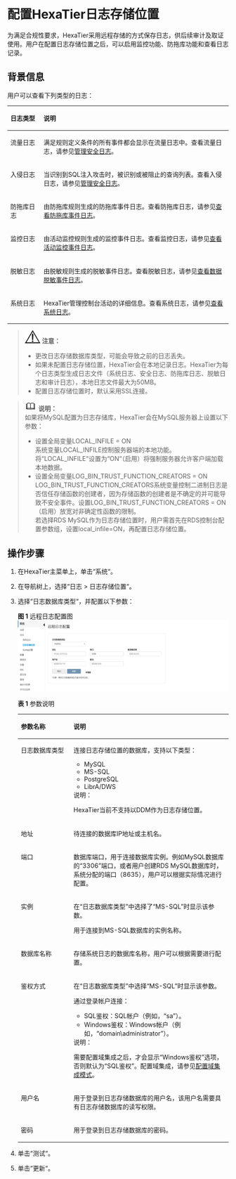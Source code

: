 # 配置HexaTier日志存储位置<a name="ZH-CN_TOPIC_0111166360"></a>

为满足合规性要求，HexaTier采用远程存储的方式保存日志，供后续审计及取证使用。用户在配置日志存储位置之后，可以启用监控功能、防拖库功能和查看日志记录。

## 背景信息<a name="zh-cn_topic_0110574955_sfa3c44b1b5b745bf927b186802f10439"></a>

用户可以查看下列类型的日志：

<a name="zh-cn_topic_0110574955_tbd0a31ae614e44abb4e6d40fb915c542"></a>
<table><thead align="left"><tr id="zh-cn_topic_0110574955_rffe799b50dad4e5b8df9c193e6ad92c5"><th class="cellrowborder" valign="top" width="15%" id="mcps1.1.3.1.1"><p id="zh-cn_topic_0110574955_a8fc9ac8ad93c4e7c88aca6661b35eb72"><a name="zh-cn_topic_0110574955_a8fc9ac8ad93c4e7c88aca6661b35eb72"></a><a name="zh-cn_topic_0110574955_a8fc9ac8ad93c4e7c88aca6661b35eb72"></a>日志类型</p>
</th>
<th class="cellrowborder" valign="top" width="85%" id="mcps1.1.3.1.2"><p id="zh-cn_topic_0110574955_a4c6ffe94bf504001b9381592b62781da"><a name="zh-cn_topic_0110574955_a4c6ffe94bf504001b9381592b62781da"></a><a name="zh-cn_topic_0110574955_a4c6ffe94bf504001b9381592b62781da"></a>说明</p>
</th>
</tr>
</thead>
<tbody><tr id="zh-cn_topic_0110574955_r383360e8e31a4da094e2802a213ee620"><td class="cellrowborder" valign="top" width="15%" headers="mcps1.1.3.1.1 "><p id="zh-cn_topic_0110574955_ad69108ee67bd45f08091ade5f93479c0"><a name="zh-cn_topic_0110574955_ad69108ee67bd45f08091ade5f93479c0"></a><a name="zh-cn_topic_0110574955_ad69108ee67bd45f08091ade5f93479c0"></a>流量日志</p>
</td>
<td class="cellrowborder" valign="top" width="85%" headers="mcps1.1.3.1.2 "><p id="zh-cn_topic_0110574955_a949993fb48bb46f993fea9648f838d15"><a name="zh-cn_topic_0110574955_a949993fb48bb46f993fea9648f838d15"></a><a name="zh-cn_topic_0110574955_a949993fb48bb46f993fea9648f838d15"></a>满足规则定义条件的所有事件都会显示在流量日志中。查看流量日志，请参见<a href="管理安全日志.md#ZH-CN_TOPIC_0111166530">管理安全日志</a>。</p>
</td>
</tr>
<tr id="zh-cn_topic_0110574955_rfaf9f5e6f740419ba2234779360100e3"><td class="cellrowborder" valign="top" width="15%" headers="mcps1.1.3.1.1 "><p id="zh-cn_topic_0110574955_a28772a9fb9c3412593a78adb80a14458"><a name="zh-cn_topic_0110574955_a28772a9fb9c3412593a78adb80a14458"></a><a name="zh-cn_topic_0110574955_a28772a9fb9c3412593a78adb80a14458"></a>入侵日志</p>
</td>
<td class="cellrowborder" valign="top" width="85%" headers="mcps1.1.3.1.2 "><p id="zh-cn_topic_0110574955_af6dcb3390f8c455b95310c53a58025f4"><a name="zh-cn_topic_0110574955_af6dcb3390f8c455b95310c53a58025f4"></a><a name="zh-cn_topic_0110574955_af6dcb3390f8c455b95310c53a58025f4"></a>当识别到SQL注入攻击时，被识别或被阻止的查询列表。查看入侵日志，请参见<a href="管理安全日志.md#ZH-CN_TOPIC_0111166530">管理安全日志</a>。</p>
</td>
</tr>
<tr id="zh-cn_topic_0110574955_row19508430195114"><td class="cellrowborder" valign="top" width="15%" headers="mcps1.1.3.1.1 "><p id="zh-cn_topic_0110574955_p1650853015111"><a name="zh-cn_topic_0110574955_p1650853015111"></a><a name="zh-cn_topic_0110574955_p1650853015111"></a>防拖库日志</p>
</td>
<td class="cellrowborder" valign="top" width="85%" headers="mcps1.1.3.1.2 "><p id="zh-cn_topic_0110574955_p050973018511"><a name="zh-cn_topic_0110574955_p050973018511"></a><a name="zh-cn_topic_0110574955_p050973018511"></a>由防拖库规则生成的防拖库事件日志。查看防拖库日志，请参见<a href="查看防拖库事件日志.md#ZH-CN_TOPIC_0142535568">查看防拖库事件日志</a>。</p>
</td>
</tr>
<tr id="zh-cn_topic_0110574955_r040ff601c10e4212af03e3c797dcffe1"><td class="cellrowborder" valign="top" width="15%" headers="mcps1.1.3.1.1 "><p id="zh-cn_topic_0110574955_zh-cn_topic_0076429733_p834665075411"><a name="zh-cn_topic_0110574955_zh-cn_topic_0076429733_p834665075411"></a><a name="zh-cn_topic_0110574955_zh-cn_topic_0076429733_p834665075411"></a>监控日志</p>
</td>
<td class="cellrowborder" valign="top" width="85%" headers="mcps1.1.3.1.2 "><p id="zh-cn_topic_0110574955_a03bc50f06aeb474090ddb7946ef7566b"><a name="zh-cn_topic_0110574955_a03bc50f06aeb474090ddb7946ef7566b"></a><a name="zh-cn_topic_0110574955_a03bc50f06aeb474090ddb7946ef7566b"></a>由活动监控规则生成的监控事件日志。查看监控日志，请参见<a href="查看活动监控事件日志.md#ZH-CN_TOPIC_0111166505">查看活动监控事件日志</a>。</p>
</td>
</tr>
<tr id="zh-cn_topic_0110574955_ra26b2beb9b594e1ebe1d3cd8fdad1218"><td class="cellrowborder" valign="top" width="15%" headers="mcps1.1.3.1.1 "><p id="zh-cn_topic_0110574955_aede8100af93d4ebc9198c02be012d6c1"><a name="zh-cn_topic_0110574955_aede8100af93d4ebc9198c02be012d6c1"></a><a name="zh-cn_topic_0110574955_aede8100af93d4ebc9198c02be012d6c1"></a>脱敏日志</p>
</td>
<td class="cellrowborder" valign="top" width="85%" headers="mcps1.1.3.1.2 "><p id="zh-cn_topic_0110574955_aa1acac0228034169a4d020aa69794ed5"><a name="zh-cn_topic_0110574955_aa1acac0228034169a4d020aa69794ed5"></a><a name="zh-cn_topic_0110574955_aa1acac0228034169a4d020aa69794ed5"></a>由脱敏规则生成的脱敏事件日志。查看脱敏日志，请参见<a href="查看数据脱敏事件日志.md#ZH-CN_TOPIC_0111166459">查看数据脱敏事件日志</a>。</p>
</td>
</tr>
<tr id="zh-cn_topic_0110574955_re54d00a833a64ce488b3f800467812f8"><td class="cellrowborder" valign="top" width="15%" headers="mcps1.1.3.1.1 "><p id="zh-cn_topic_0110574955_a1b5358d7a20d47a8b03a43509ed1fa28"><a name="zh-cn_topic_0110574955_a1b5358d7a20d47a8b03a43509ed1fa28"></a><a name="zh-cn_topic_0110574955_a1b5358d7a20d47a8b03a43509ed1fa28"></a>系统日志</p>
</td>
<td class="cellrowborder" valign="top" width="85%" headers="mcps1.1.3.1.2 "><p id="zh-cn_topic_0110574955_a6996b76e94334d48b0a116a314e304f5"><a name="zh-cn_topic_0110574955_a6996b76e94334d48b0a116a314e304f5"></a><a name="zh-cn_topic_0110574955_a6996b76e94334d48b0a116a314e304f5"></a>HexaTier管理控制台活动的详细信息。查看系统日志，请参见<a href="查看系统日志.md#ZH-CN_TOPIC_0111166506">查看系统日志</a>。</p>
</td>
</tr>
</tbody>
</table>

>![](public_sys-resources/icon-notice.gif) **注意：**   
>-   更改日志存储数据库类型，可能会导致之前的日志丢失。  
>-   如果未配置日志存储位置，HexaTier会在本地记录日志。HexaTier为每个日志类型生成日志文件（系统日志、安全日志、防拖库日志、脱敏日志和审计日志），本地日志文件最大为50MB。  
>-   配置日志存储位置时，默认采用SSL连接。  

>![](public_sys-resources/icon-note.gif) **说明：**   
>如果将MySQL配置为日志存储库，HexaTier会在MySQL服务器上设置以下参数：  
>-   设置全局变量LOCAL\_INFILE = ON  
>    系统变量LOCAL\_INFILE控制服务器端的本地功能。将“LOCAL\_INFILE“设置为“ON“（启用）将强制服务器允许客户端加载本地数据。  
>-   设置全局变量LOG\_BIN\_TRUST\_FUNCTION\_CREATORS = ON  
>    LOG\_BIN\_TRUST\_FUNCTION\_CREATORS系统变量控制二进制日志是否信任存储函数的创建者，因为存储函数的创建者是不确定的并可能导致不安全事件。设置LOG\_BIN\_TRUST\_FUNCTION\_CREATORS = ON（启用）放宽对非确定性函数的限制。  
>若选择RDS MySQL作为日志存储位置时，用户需首先在RDS控制台配置参数组，设置local\_infile=ON，再配置日志存储位置。  

## 操作步骤<a name="zh-cn_topic_0110574955_s292a88d26b344586b36f47f4a443966d"></a>

1.  在HexaTier主菜单上，单击“系统“。
2.  在导航树上，选择“日志 \> 日志存储位置“。
3.  选择“日志数据库类型“，并配置以下参数：

    **图 1**  远程日志配置图<a name="zh-cn_topic_0110574955_fig9356229154210"></a>  
    ![](figures/远程日志配置图.png "远程日志配置图")

    **表 1**  参数说明

    <a name="zh-cn_topic_0110574955_t64ae50868cdb4cfeaeb4f1c106ace0ff"></a>
    <table><thead align="left"><tr id="zh-cn_topic_0110574955_re2c1286c4eef40c9a83ed7de2abf1922"><th class="cellrowborder" valign="top" width="25%" id="mcps1.2.3.1.1"><p id="zh-cn_topic_0110574955_a2aeb05f9147c46fca5fbbf1242d688ee"><a name="zh-cn_topic_0110574955_a2aeb05f9147c46fca5fbbf1242d688ee"></a><a name="zh-cn_topic_0110574955_a2aeb05f9147c46fca5fbbf1242d688ee"></a>参数名称</p>
    </th>
    <th class="cellrowborder" valign="top" width="75%" id="mcps1.2.3.1.2"><p id="zh-cn_topic_0110574955_a09977cd6433942bdbe2c448aaa2e86e1"><a name="zh-cn_topic_0110574955_a09977cd6433942bdbe2c448aaa2e86e1"></a><a name="zh-cn_topic_0110574955_a09977cd6433942bdbe2c448aaa2e86e1"></a>说明</p>
    </th>
    </tr>
    </thead>
    <tbody><tr id="zh-cn_topic_0110574955_ra9483184c1fc477b85d86cd677f0a1de"><td class="cellrowborder" valign="top" width="25%" headers="mcps1.2.3.1.1 "><p id="zh-cn_topic_0110574955_zh-cn_topic_0076429733_p284705974616"><a name="zh-cn_topic_0110574955_zh-cn_topic_0076429733_p284705974616"></a><a name="zh-cn_topic_0110574955_zh-cn_topic_0076429733_p284705974616"></a>日志数据库类型</p>
    </td>
    <td class="cellrowborder" valign="top" width="75%" headers="mcps1.2.3.1.2 "><p id="zh-cn_topic_0110574955_a8f26682430884f90bd88c22b3d8449e8"><a name="zh-cn_topic_0110574955_a8f26682430884f90bd88c22b3d8449e8"></a><a name="zh-cn_topic_0110574955_a8f26682430884f90bd88c22b3d8449e8"></a>连接日志存储位置的数据库，支持以下类型：</p>
    <a name="zh-cn_topic_0110574955_u73cc88fde10a4eb0a9489ad01d7ddd1b"></a><a name="zh-cn_topic_0110574955_u73cc88fde10a4eb0a9489ad01d7ddd1b"></a><ul id="zh-cn_topic_0110574955_u73cc88fde10a4eb0a9489ad01d7ddd1b"><li>MySQL</li><li>MS-SQL</li><li>PostgreSQL</li><li>LibrA/DWS</li></ul>
    <div class="note" id="zh-cn_topic_0110574955_note1949316401515"><a name="zh-cn_topic_0110574955_note1949316401515"></a><a name="zh-cn_topic_0110574955_note1949316401515"></a><span class="notetitle"> 说明： </span><div class="notebody"><p id="zh-cn_topic_0110574955_p949334011118"><a name="zh-cn_topic_0110574955_p949334011118"></a><a name="zh-cn_topic_0110574955_p949334011118"></a>HexaTier当前不支持以DDM作为日志存储位置。</p>
    </div></div>
    </td>
    </tr>
    <tr id="zh-cn_topic_0110574955_r318e6bb4254a40e5b56fd27ba72054dc"><td class="cellrowborder" valign="top" width="25%" headers="mcps1.2.3.1.1 "><p id="zh-cn_topic_0110574955_ae488e7a7dcf84565a1f38ac5dff7a46f"><a name="zh-cn_topic_0110574955_ae488e7a7dcf84565a1f38ac5dff7a46f"></a><a name="zh-cn_topic_0110574955_ae488e7a7dcf84565a1f38ac5dff7a46f"></a>地址</p>
    </td>
    <td class="cellrowborder" valign="top" width="75%" headers="mcps1.2.3.1.2 "><p id="zh-cn_topic_0110574955_zh-cn_topic_0076429733_p198477594464"><a name="zh-cn_topic_0110574955_zh-cn_topic_0076429733_p198477594464"></a><a name="zh-cn_topic_0110574955_zh-cn_topic_0076429733_p198477594464"></a>待连接的数据库IP地址或主机名。</p>
    </td>
    </tr>
    <tr id="zh-cn_topic_0110574955_rb9106941efa448269d29d48835ddd524"><td class="cellrowborder" valign="top" width="25%" headers="mcps1.2.3.1.1 "><p id="zh-cn_topic_0110574955_aaa3f9b0bbd084c2fb8330bff6505f9ea"><a name="zh-cn_topic_0110574955_aaa3f9b0bbd084c2fb8330bff6505f9ea"></a><a name="zh-cn_topic_0110574955_aaa3f9b0bbd084c2fb8330bff6505f9ea"></a>端口</p>
    </td>
    <td class="cellrowborder" valign="top" width="75%" headers="mcps1.2.3.1.2 "><p id="zh-cn_topic_0110574955_a6b8d3c2fbfa7440795b28f916a8fdae5"><a name="zh-cn_topic_0110574955_a6b8d3c2fbfa7440795b28f916a8fdae5"></a><a name="zh-cn_topic_0110574955_a6b8d3c2fbfa7440795b28f916a8fdae5"></a>数据库端口，用于连接数据库实例。例如MySQL数据库的<span class="parmvalue" id="zh-cn_topic_0110574955_pb37c60abc93f490a99967239443af3bc"><a name="zh-cn_topic_0110574955_pb37c60abc93f490a99967239443af3bc"></a><a name="zh-cn_topic_0110574955_pb37c60abc93f490a99967239443af3bc"></a>“3306”</span>端口，或者用户创建RDS MySQL数据库时，系统分配的端口（8635），用户可以根据实际情况进行配置。</p>
    </td>
    </tr>
    <tr id="zh-cn_topic_0110574955_ref41058eef6947188074b2227106fb1e"><td class="cellrowborder" valign="top" width="25%" headers="mcps1.2.3.1.1 "><p id="zh-cn_topic_0110574955_a014df2bf721b459f8fde761b1a11f3ca"><a name="zh-cn_topic_0110574955_a014df2bf721b459f8fde761b1a11f3ca"></a><a name="zh-cn_topic_0110574955_a014df2bf721b459f8fde761b1a11f3ca"></a>实例</p>
    </td>
    <td class="cellrowborder" valign="top" width="75%" headers="mcps1.2.3.1.2 "><p id="zh-cn_topic_0110574955_a92959061278b4600b6b8622a7c0f3ced"><a name="zh-cn_topic_0110574955_a92959061278b4600b6b8622a7c0f3ced"></a><a name="zh-cn_topic_0110574955_a92959061278b4600b6b8622a7c0f3ced"></a>在<span class="parmname" id="zh-cn_topic_0110574955_pfb43b27eb14b4e03adcd1f0624ba8b26"><a name="zh-cn_topic_0110574955_pfb43b27eb14b4e03adcd1f0624ba8b26"></a><a name="zh-cn_topic_0110574955_pfb43b27eb14b4e03adcd1f0624ba8b26"></a>“日志数据库类型”</span>中选择了<span class="parmvalue" id="zh-cn_topic_0110574955_parmvalue124133211923"><a name="zh-cn_topic_0110574955_parmvalue124133211923"></a><a name="zh-cn_topic_0110574955_parmvalue124133211923"></a>“MS-SQL”</span>时显示该参数。</p>
    <p id="zh-cn_topic_0110574955_a10d63ee5cf83427b87312383476345e9"><a name="zh-cn_topic_0110574955_a10d63ee5cf83427b87312383476345e9"></a><a name="zh-cn_topic_0110574955_a10d63ee5cf83427b87312383476345e9"></a>用于连接到MS-SQL数据库的实例名称。</p>
    </td>
    </tr>
    <tr id="zh-cn_topic_0110574955_ra21c1616eed840f99efe05309a2e9981"><td class="cellrowborder" valign="top" width="25%" headers="mcps1.2.3.1.1 "><p id="zh-cn_topic_0110574955_zh-cn_topic_0076429733_p198325207482"><a name="zh-cn_topic_0110574955_zh-cn_topic_0076429733_p198325207482"></a><a name="zh-cn_topic_0110574955_zh-cn_topic_0076429733_p198325207482"></a>数据库名称</p>
    </td>
    <td class="cellrowborder" valign="top" width="75%" headers="mcps1.2.3.1.2 "><p id="zh-cn_topic_0110574955_ab918391c04c34731a42b504a2fbe5821"><a name="zh-cn_topic_0110574955_ab918391c04c34731a42b504a2fbe5821"></a><a name="zh-cn_topic_0110574955_ab918391c04c34731a42b504a2fbe5821"></a>存储系统日志的数据库名称，用户可以根据需要进行配置。</p>
    </td>
    </tr>
    <tr id="zh-cn_topic_0110574955_r90007b3dc1e548b298cfdfd55cec975a"><td class="cellrowborder" valign="top" width="25%" headers="mcps1.2.3.1.1 "><p id="zh-cn_topic_0110574955_ad8656d21802b4233aaaec76291817503"><a name="zh-cn_topic_0110574955_ad8656d21802b4233aaaec76291817503"></a><a name="zh-cn_topic_0110574955_ad8656d21802b4233aaaec76291817503"></a>鉴权方式</p>
    </td>
    <td class="cellrowborder" valign="top" width="75%" headers="mcps1.2.3.1.2 "><p id="zh-cn_topic_0110574955_a5d53579bb4134d3b97477c69cb49c18c"><a name="zh-cn_topic_0110574955_a5d53579bb4134d3b97477c69cb49c18c"></a><a name="zh-cn_topic_0110574955_a5d53579bb4134d3b97477c69cb49c18c"></a>在<span class="parmname" id="zh-cn_topic_0110574955_p1b67f0cc0ec847a6a0d7adb31acee52c"><a name="zh-cn_topic_0110574955_p1b67f0cc0ec847a6a0d7adb31acee52c"></a><a name="zh-cn_topic_0110574955_p1b67f0cc0ec847a6a0d7adb31acee52c"></a>“日志数据库类型”</span>中选择<span class="parmvalue" id="zh-cn_topic_0110574955_parmvalue11516173211316"><a name="zh-cn_topic_0110574955_parmvalue11516173211316"></a><a name="zh-cn_topic_0110574955_parmvalue11516173211316"></a>“MS-SQL”</span>时显示该参数。</p>
    <p id="zh-cn_topic_0110574955_aaf3cafc6e1834bc0a5183a4012dc9c2c"><a name="zh-cn_topic_0110574955_aaf3cafc6e1834bc0a5183a4012dc9c2c"></a><a name="zh-cn_topic_0110574955_aaf3cafc6e1834bc0a5183a4012dc9c2c"></a>通过登录帐户连接：</p>
    <a name="zh-cn_topic_0110574955_ua639287c1aef46baa8ffc44957d05d33"></a><a name="zh-cn_topic_0110574955_ua639287c1aef46baa8ffc44957d05d33"></a><ul id="zh-cn_topic_0110574955_ua639287c1aef46baa8ffc44957d05d33"><li>SQL鉴权：SQL帐户（例如，“sa”）。</li><li>Windows鉴权：Windows帐户（例如，“domain\administrator”）。</li></ul>
    <div class="note" id="zh-cn_topic_0110574955_n11314f04115b4202a1fa49af15f89485"><a name="zh-cn_topic_0110574955_n11314f04115b4202a1fa49af15f89485"></a><a name="zh-cn_topic_0110574955_n11314f04115b4202a1fa49af15f89485"></a><span class="notetitle"> 说明： </span><div class="notebody"><p id="zh-cn_topic_0110574955_zh-cn_topic_0076429733_p696712166439"><a name="zh-cn_topic_0110574955_zh-cn_topic_0076429733_p696712166439"></a><a name="zh-cn_topic_0110574955_zh-cn_topic_0076429733_p696712166439"></a>需要配置域集成之后，才会显示<span class="parmvalue" id="zh-cn_topic_0110574955_pa843c959c0394687968312ce53270923"><a name="zh-cn_topic_0110574955_pa843c959c0394687968312ce53270923"></a><a name="zh-cn_topic_0110574955_pa843c959c0394687968312ce53270923"></a>“Windows鉴权”</span>选项，否则默认为<span class="parmvalue" id="zh-cn_topic_0110574955_pa03dc91132224efcaa78618c298997f7"><a name="zh-cn_topic_0110574955_pa03dc91132224efcaa78618c298997f7"></a><a name="zh-cn_topic_0110574955_pa03dc91132224efcaa78618c298997f7"></a>“SQL鉴权”</span>。配置域集成，请参见<a href="配置域集成模式.md#ZH-CN_TOPIC_0111166494">配置域集成模式</a>。</p>
    </div></div>
    </td>
    </tr>
    <tr id="zh-cn_topic_0110574955_rd87a2b718b644a009242f86baa489e40"><td class="cellrowborder" valign="top" width="25%" headers="mcps1.2.3.1.1 "><p id="zh-cn_topic_0110574955_a6b0703a6e70a45738f0a75500b87d5b9"><a name="zh-cn_topic_0110574955_a6b0703a6e70a45738f0a75500b87d5b9"></a><a name="zh-cn_topic_0110574955_a6b0703a6e70a45738f0a75500b87d5b9"></a>用户名</p>
    </td>
    <td class="cellrowborder" valign="top" width="75%" headers="mcps1.2.3.1.2 "><p id="zh-cn_topic_0110574955_a4beb14d02e264711beaef0e0d30f1419"><a name="zh-cn_topic_0110574955_a4beb14d02e264711beaef0e0d30f1419"></a><a name="zh-cn_topic_0110574955_a4beb14d02e264711beaef0e0d30f1419"></a>用于登录到日志存储数据库的用户名，该用户名需要具有日志存储数据库的读写权限。</p>
    </td>
    </tr>
    <tr id="zh-cn_topic_0110574955_zh-cn_topic_0076429733_row5881491481"><td class="cellrowborder" valign="top" width="25%" headers="mcps1.2.3.1.1 "><p id="zh-cn_topic_0110574955_af6c8c61ff2a34623b87dec9384b38ce2"><a name="zh-cn_topic_0110574955_af6c8c61ff2a34623b87dec9384b38ce2"></a><a name="zh-cn_topic_0110574955_af6c8c61ff2a34623b87dec9384b38ce2"></a>密码</p>
    </td>
    <td class="cellrowborder" valign="top" width="75%" headers="mcps1.2.3.1.2 "><p id="zh-cn_topic_0110574955_a8345987bd4f04e5c86f86202a7dc8659"><a name="zh-cn_topic_0110574955_a8345987bd4f04e5c86f86202a7dc8659"></a><a name="zh-cn_topic_0110574955_a8345987bd4f04e5c86f86202a7dc8659"></a>用于登录到日志存储数据库的密码。</p>
    </td>
    </tr>
    </tbody>
    </table>

4.  单击“测试“。
5.  单击“更新“。


